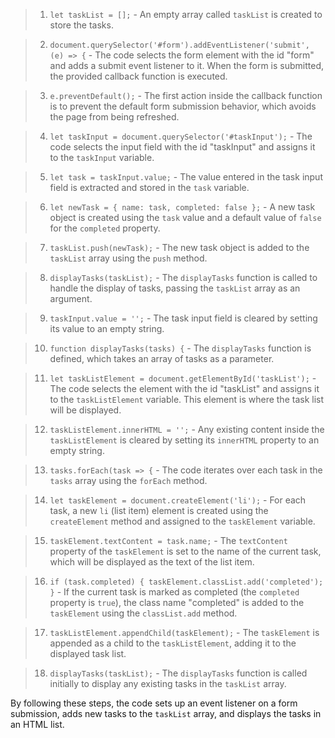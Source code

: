 

> 1. `let taskList = [];` - An empty array called `taskList` is created to store the tasks.

> 2. `document.querySelector('#form').addEventListener('submit', (e) => {` - The code selects the form element with the id "form" and adds a submit event listener to it. When the form is submitted, the provided callback function is executed.

> 3. `e.preventDefault();` - The first action inside the callback function is to prevent the default form submission behavior, which avoids the page from being refreshed.

> 4. `let taskInput = document.querySelector('#taskInput');` - The code selects the input field with the id "taskInput" and assigns it to the `taskInput` variable.

> 5. `let task = taskInput.value;` - The value entered in the task input field is extracted and stored in the `task` variable.

> 6. `let newTask = { name: task, completed: false };` - A new task object is created using the `task` value and a default value of `false` for the `completed` property.

> 7. `taskList.push(newTask);` - The new task object is added to the `taskList` array using the `push` method.

> 8. `displayTasks(taskList);` - The `displayTasks` function is called to handle the display of tasks, passing the `taskList` array as an argument.

> 9. `taskInput.value = '';` - The task input field is cleared by setting its value to an empty string.

> 10. `function displayTasks(tasks) {` - The `displayTasks` function is defined, which takes an array of tasks as a parameter.

> 11. `let taskListElement = document.getElementById('taskList');` - The code selects the element with the id "taskList" and assigns it to the `taskListElement` variable. This element is where the task list will be displayed.

> 12. `taskListElement.innerHTML = '';` - Any existing content inside the `taskListElement` is cleared by setting its `innerHTML` property to an empty string.

> 13. `tasks.forEach(task => {` - The code iterates over each task in the `tasks` array using the `forEach` method.

> 14. `let taskElement = document.createElement('li');` - For each task, a new `li` (list item) element is created using the `createElement` method and assigned to the `taskElement` variable.

> 15. `taskElement.textContent = task.name;` - The `textContent` property of the `taskElement` is set to the name of the current task, which will be displayed as the text of the list item.

> 16. `if (task.completed) { taskElement.classList.add('completed'); }` - If the current task is marked as completed (the `completed` property is `true`), the class name "completed" is added to the `taskElement` using the `classList.add` method.

> 17. `taskListElement.appendChild(taskElement);` - The `taskElement` is appended as a child to the `taskListElement`, adding it to the displayed task list.

> 18. `displayTasks(taskList);` - The `displayTasks` function is called initially to display any existing tasks in the `taskList` array.

By following these steps, the code sets up an event listener on a form submission, adds new tasks to the `taskList` array, and displays the tasks in an HTML list.